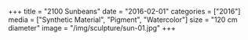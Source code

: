 +++
title = "2100 Sunbeans"
date = "2016-02-01"
categories = ["2016"]
media = ["Synthetic Material", "Pigment", "Watercolor"]
size = "120 cm diameter"
image = "/img/sculpture/sun-01.jpg"
+++
